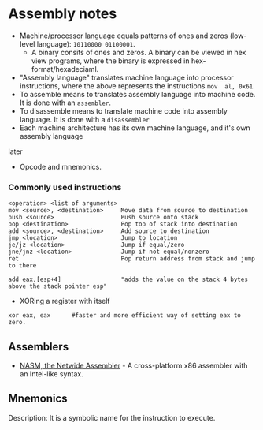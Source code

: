 # Assembly notes

- Machine/processor language equals patterns of ones and zeros (low-level language): `10110000 01100001`.
  - A binary consits of ones and zeros. A binary can be viewed in hex view programs, where the binary is expressed in hex-format/hexadeciaml.
- "Assembly language" translates machine language into processor instructions, where the above represents the instructions `mov  al, 0x61`. 
- To assemble means to translates assembly language into machine code. It is done with an `assembler`.
- To disassemble means to translate machine code into assembly language. It is done with a `disassembler`
- Each machine architecture has its own machine language, and it's own assembly language

later
- Opcode and mnemonics.

### Commonly used instructions
````
<operation> <list of arguments>
mov <source>, <destination>     Move data from source to destination
push <source>                   Push source onto stack
pop <destination>               Pop top of stack into destination
add <source>, <destination>     Add source to destination
jmp <location>                  Jump to location
je/jz <location>                Jump if equal/zero
jne/jnz <location>              Jump if not equal/nonzero
ret                             Pop return address from stack and jump to there

add eax,[esp+4]                 "adds the value on the stack 4 bytes above the stack pointer esp"
````
- XORing a register with itself
````
xor eax, eax      #faster and more efficient way of setting eax to zero. 
````

## Assemblers
- [NASM, the Netwide Assembler](https://github.com/netwide-assembler/nasm) - A cross-platform x86 assembler with an Intel-like syntax.

## Mnemonics
Description: It is a symbolic name for the instruction to execute.

